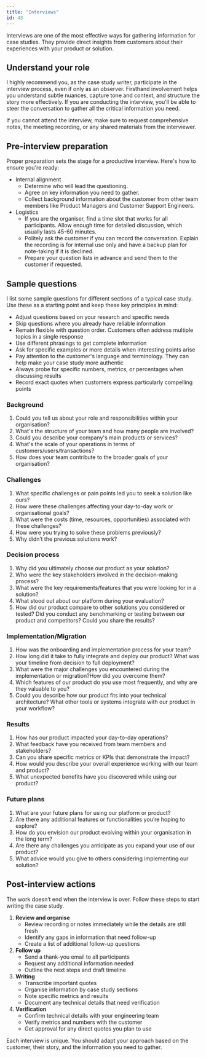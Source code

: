 ```yaml
---
title: "Interviews"
id: 43
---
```


Interviews are one of the most effective ways for gathering information for case studies. They provide direct insights from customers about their experiences with your product or solution.

## Understand your role

I highly recommend you, as the case study writer, participate in the interview process, even if only as an observer. Firsthand involvement helps you understand subtle nuances, capture tone and context, and structure the story more effectively. If you are conducting the interview, you’ll be able to steer the conversation to gather all the critical information you need.

If you cannot attend the interview, make sure to request comprehensive notes, the meeting recording, or any shared materials from the interviewer.

## Pre-interview preparation

Proper preparation sets the stage for a productive interview. Here's how to ensure you're ready:

- Internal alignment
    - Determine who will lead the questioning.
    - Agree on key information you need to gather.
    - Collect background information about the customer from other team members like Product Managers and Customer Support Engineers.
- Logistics
    - If you are the organiser, find a time slot that works for all participants. Allow enough time for detailed discussion, which usually lasts 45-60 minutes.
    - Politely ask the customer if you can record the conversation. Explain the recording is for internal use only and have a backup plan for note-taking if it is declined.
    - Prepare your question lists in advance and send them to the customer if requested.

## Sample questions

I list some sample questions for different sections of a typical case study. Use these as a starting point and keep these key principles in mind:

- Adjust questions based on your research and specific needs
- Skip questions where you already have reliable information
- Remain flexible with question order. Customers often address multiple topics in a single response
- Use different phrasings to get complete information
- Ask for specific examples or more details when interesting points arise
- Pay attention to the customer's language and terminology. They can help make your case study more authentic
- Always probe for specific numbers, metrics, or percentages when discussing results
- Record exact quotes when customers express particularly compelling points

### Background

1. Could you tell us about your role and responsibilities within your organisation?
2. What's the structure of your team and how many people are involved?
3. Could you describe your company's main products or services?
4. What's the scale of your operations in terms of customers/users/transactions?
5. How does your team contribute to the broader goals of your organisation?

### Challenges

1. What specific challenges or pain points led you to seek a solution like ours?
2. How were these challenges affecting your day-to-day work or organisational goals?
3. What were the costs (time, resources, opportunities) associated with these challenges?
4. How were you trying to solve these problems previously?
5. Why didn’t the previous solutions work?

### Decision process

1. Why did you ultimately choose our product as your solution?
2. Who were the key stakeholders involved in the decision-making process?
3. What were the key requirements/features that you were looking for in a solution?
4. What stood out about our platform during your evaluation?
5. How did our product compare to other solutions you considered or tested? Did you conduct any benchmarking or testing between our product and competitors? Could you share the results?

### Implementation/Migration

1. How was the onboarding and implementation process for your team?
2. How long did it take to fully integrate and deploy our product? What was your timeline from decision to full deployment?
3. What were the major challenges you encountered during the implementation or migration?How did you overcome them?
4. Which features of our product do you use most frequently, and why are they valuable to you?
5. Could you describe how our product fits into your technical architecture? What other tools or systems integrate with our product in your workflow?

### Results

1. How has our product impacted your day-to-day operations?
2. What feedback have you received from team members and stakeholders?
3. Can you share specific metrics or KPIs that demonstrate the impact?
4. How would you describe your overall experience working with our team and product?
5. What unexpected benefits have you discovered while using our product?

### Future plans

1. What are your future plans for using our platform or product?
2. Are there any additional features or functionalities you’re hoping to explore?
3. How do you envision our product evolving within your organisation in the long term?
4. Are there any challenges you anticipate as you expand your use of our product?
5. What advice would you give to others considering implementing our solution?

## Post-interview actions

The work doesn’t end when the interview is over. Follow these steps to start writing the case study.

1. **Review and organise**
    - Review recording or notes immediately while the details are still fresh
    - Identify any gaps in information that need follow-up
    - Create a list of additional follow-up questions
2. **Follow up**
    - Send a thank-you email to all participants
    - Request any additional information needed
    - Outline the next steps and draft timeline
3. **Writing**
    - Transcribe important quotes
    - Organise information by case study sections
    - Note specific metrics and results
    - Document any technical details that need verification
4. **Verification**
    - Confirm technical details with your engineering team
    - Verify metrics and numbers with the customer
    - Get approval for any direct quotes you plan to use

Each interview is unique. You should adapt your approach based on the customer, their story, and the information you need to gather.